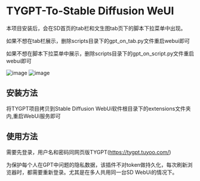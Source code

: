 # TYGPT-To-Stable Diffusion WeUI
本项目安装后，会在SD首页的tab栏和文生图tab页下的脚本下拉菜单中出现。

如果不想在tab栏展示，删除scripts目录下的gpt_on_tab.py文件重启webui即可

如果不想在脚本下拉菜单中展示，删除scripts目录下的gpt_on_script.py文件重启webui即可


![image](https://github.com/peijianbo/TYGPT/assets/42259444/fe89098f-3143-49a0-8079-18c11bb3bc21)
![image](https://github.com/peijianbo/TYGPT/assets/42259444/d16367fc-6b18-4a9e-bc64-d2b3c6cc83c2)


## 安装方法
将TYGPT项目拷贝到Stable Diffusion WebUi软件根目录下的extensions文件夹内,重启WebUi服务即可

## 使用方法
需要先登录，用户名和密码同网页版TYGPT(https://tygpt.tuyoo.com/)


为保护每个人在GPT中问题的隐私数据，该插件不对token做持久化，每次刷新浏览器时，都需要重新登录。尤其是在多人共用同一台SD WebUi的情况下。

